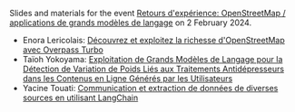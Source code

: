 Slides and materials for the event [Retours d'expérience: OpenStreetMap / applications de grands modèles de langage](https://www.meetup.com/data-science-strasbourg/events/298531567/) on 2 February 2024.

- Enora Lericolais: [Découvrez et exploitez la richesse d'OpenStreetMap avec Overpass Turbo](https://github.com/jbracher/data-science-strasbourg/blob/main/2024-02-02/OSM_Lericolais.pdf) 
- Taïoh Yokoyama: [Exploitation de Grands Modèles de Langage pour la Détection de Variation de Poids Liés aux Traitements Antidépresseurs dans les Contenus en Ligne Générés par les Utilisateurs](https://seafile.unistra.fr/d/b05785d9421c4e4785ff/)
- Yacine Touati: [Communication et extraction de données de diverses sources en utilisant LangChain](https://github.com/yactouat/langchain_data_extraction_demo) 
